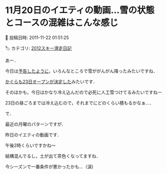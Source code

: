 # 11月20日のイエティの動画…雪の状態とコースの混雑はこんな感じ

📅 投稿日時: 2011-11-22 01:51:25

🏷️ カテゴリ: [2012スキー滑走日記](cca3a0e9524e0203150f790b1fc3c71ad.md)

あー．


今日は[予告したように](efc5cd51173b55ec603090a47d4054771.md)，いろんなところで雪ががんがん降ったみたいですね．


[かぐらも23日オープンが決定した](http://blog.princehotels.co.jp/ski/kagura/022002.php)みたいです．


そのほかも，今日はかなり冷え込んだので必死に人工雪つけてるみたいですねー


23日の昼ごろまでは冷え込むので，それまでにどのくらい積もるかなぁ…．





で．


最近の月曜のパターンですが．


昨日のイエティの動画です．





午後2時くらいですかね～





結構混んでるし，土が出て茶色くなってますね．


今シーズンで一番条件が悪かったかも…（涙)
